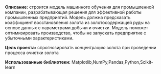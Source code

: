 **Описание:** cтроится модель машинного обучения для промышленной компании, разрабатывающая решения для эффективной работы промышленных предприятий. Модель должна предсказать коэффициент восстановления золота из золотосодержащей руды на основе данных с параметрами добычи и очистки. Модель поможет оптимизировать производство, чтобы не запускать предприятие с убыточными характеристиками.

**Цель проекта:** спрогнозировать концентрацию золота при проведении процесса очистки золота

**Использованные библиотеки:** Matplotlib,NumPy,Pandas,Python,Scikit-learn
